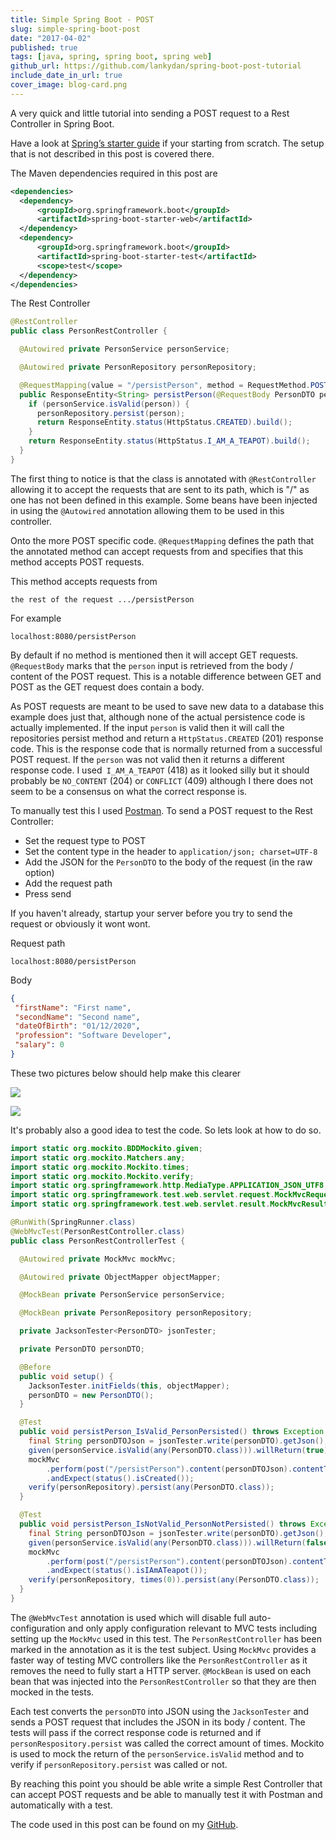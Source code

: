 ```yaml
---
title: Simple Spring Boot - POST
slug: simple-spring-boot-post
date: "2017-04-02"
published: true
tags: [java, spring, spring boot, spring web]
github_url: https://github.com/lankydan/spring-boot-post-tutorial
include_date_in_url: true
cover_image: blog-card.png
---
```


A very quick and little tutorial into sending a POST request to a Rest Controller in Spring Boot.

Have a look at [Spring’s starter guide](https://spring.io/guides/gs/spring-boot/) if your starting from scratch. The setup that is not described in this post is covered there.

The Maven dependencies required in this post are

```xml
<dependencies>
  <dependency>
      <groupId>org.springframework.boot</groupId>
      <artifactId>spring-boot-starter-web</artifactId>
  </dependency>
  <dependency>
      <groupId>org.springframework.boot</groupId>
      <artifactId>spring-boot-starter-test</artifactId>
      <scope>test</scope>
  </dependency>
</dependencies>
```

The Rest Controller

```java
@RestController
public class PersonRestController {

  @Autowired private PersonService personService;

  @Autowired private PersonRepository personRepository;

  @RequestMapping(value = "/persistPerson", method = RequestMethod.POST)
  public ResponseEntity<String> persistPerson(@RequestBody PersonDTO person) {
    if (personService.isValid(person)) {
      personRepository.persist(person);
      return ResponseEntity.status(HttpStatus.CREATED).build();
    }
    return ResponseEntity.status(HttpStatus.I_AM_A_TEAPOT).build();
  }
}
```

The first thing to notice is that the class is annotated with `@RestController` allowing it to accept the requests that are sent to its path, which is "/" as one has not been defined in this example. Some beans have been injected in using the `@Autowired` annotation allowing them to be used in this controller.

Onto the more POST specific code. `@RequestMapping` defines the path that the annotated method can accept requests from and specifies that this method accepts POST requests.

This method accepts requests from

```
the rest of the request .../persistPerson
```

For example

```
localhost:8080/persistPerson
```

By default if no method is mentioned then it will accept GET requests. `@RequestBody` marks that the `person` input is retrieved from the body / content of the POST request. This is a notable difference between GET and POST as the GET request does contain a body.

As POST requests are meant to be used to save new data to a database this example does just that, although none of the actual persistence code is actually implemented. If the input `person` is valid then it will call the repositories persist method and return a `HttpStatus.CREATED` (201) response code. This is the response code that is normally returned from a successful POST request. If the `person` was not valid then it returns a different response code. I used` I_AM_A_TEAPOT` (418) as it looked silly but it should probably be `NO_CONTENT` (204) or `CONFLICT` (409) although I there does not seem to be a consensus on what the correct response is.

To manually test this I used [Postman](https://www.getpostman.com/). To send a POST request to the Rest Controller:

- Set the request type to POST
- Set the content type in the header to `application/json; charset=UTF-8`
- Add the JSON for the `PersonDTO` to the body of the request (in the raw option)
- Add the request path
- Press send

If you haven't already, startup your server before you try to send the request or obviously it wont wont.

Request path

```
localhost:8080/persistPerson
```

Body

```json
{
 "firstName": "First name",
 "secondName": "Second name",
 "dateOfBirth": "01/12/2020",
 "profession": "Software Developer",
 "salary": 0
}
```

These two pictures below should help make this clearer

![](./postman-post-example-1.png)

![](./postman-post-example-2.png)

It's probably also a good idea to test the code. So lets look at how to do so.

```java
import static org.mockito.BDDMockito.given;
import static org.mockito.Matchers.any;
import static org.mockito.Mockito.times;
import static org.mockito.Mockito.verify;
import static org.springframework.http.MediaType.APPLICATION_JSON_UTF8;
import static org.springframework.test.web.servlet.request.MockMvcRequestBuilders.post;
import static org.springframework.test.web.servlet.result.MockMvcResultMatchers.status;

@RunWith(SpringRunner.class)
@WebMvcTest(PersonRestController.class)
public class PersonRestControllerTest {

  @Autowired private MockMvc mockMvc;

  @Autowired private ObjectMapper objectMapper;

  @MockBean private PersonService personService;

  @MockBean private PersonRepository personRepository;

  private JacksonTester<PersonDTO> jsonTester;

  private PersonDTO personDTO;

  @Before
  public void setup() {
    JacksonTester.initFields(this, objectMapper);
    personDTO = new PersonDTO();
  }

  @Test
  public void persistPerson_IsValid_PersonPersisted() throws Exception {
    final String personDTOJson = jsonTester.write(personDTO).getJson();
    given(personService.isValid(any(PersonDTO.class))).willReturn(true);
    mockMvc
        .perform(post("/persistPerson").content(personDTOJson).contentType(APPLICATION_JSON_UTF8))
        .andExpect(status().isCreated());
    verify(personRepository).persist(any(PersonDTO.class));
  }

  @Test
  public void persistPerson_IsNotValid_PersonNotPersisted() throws Exception {
    final String personDTOJson = jsonTester.write(personDTO).getJson();
    given(personService.isValid(any(PersonDTO.class))).willReturn(false);
    mockMvc
        .perform(post("/persistPerson").content(personDTOJson).contentType(APPLICATION_JSON_UTF8))
        .andExpect(status().isIAmATeapot());
    verify(personRepository, times(0)).persist(any(PersonDTO.class));
  }
}
```

The `@WebMvcTest` annotation is used which will disable full auto-configuration and only apply configuration relevant to MVC tests including setting up the `MockMvc` used in this test. The `PersonRestController` has been marked in the annotation as it is the test subject. Using `MockMvc` provides a faster way of testing MVC controllers like the `PersonRestController` as it removes the need to fully start a HTTP server. `@MockBean` is used on each bean that was injected into the `PersonRestController` so that they are then mocked in the tests.

Each test converts the `personDTO` into JSON using the `JacksonTester` and sends a POST request that includes the JSON in its body / content. The tests will pass if the correct response code is returned and if `personRespository.persist` was called the correct amount of times. Mockito is used to mock the return of the `personService.isValid` method and to verify if `personRepository.persist` was called or not.

By reaching this point you should be able write a simple Rest Controller that can accept POST requests and be able to manually test it with Postman and automatically with a test.

The code used in this post can be found on my [GitHub](https://github.com/lankydan/spring-boot-post-tutorial).
